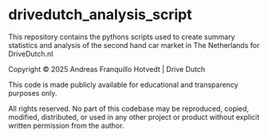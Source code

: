 # drivedutch_analysis_script
This repository contains the pythons scripts used to create summary statistics and analysis of the second hand car market in The Netherlands for DriveDutch.nl





Copyright © 2025 Andreas Franquillo Hotvedt | Drive Dutch

This code is made publicly available for educational and transparency purposes only.

All rights reserved. No part of this codebase may be reproduced, copied, modified, distributed, or used in any other project or product without explicit written permission from the author.
